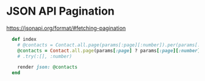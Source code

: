 # JSON API Pagination

https://jsonapi.org/format/#fetching-pagination

```ruby
  def index
    # @contacts = Contact.all.page(params[:page][:number]).per(params[:page][:size])
    @contacts = Contact.all.page(params[:page] ? params[:page][:number] : 1).per(params[:page][:size])
    # .try(:[], :number)

    render json: @contacts
  end
```
